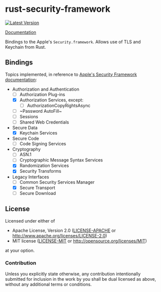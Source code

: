 # rust-security-framework

[![Latest Version](https://img.shields.io/crates/v/security-framework.svg)](https://lib.rs/crates/security-framework)

[Documentation](https://kornelski.github.io/rust-security-framework/doc/security_framework/)

Bindings to the Apple's `Security.framework`. Allows use of TLS and Keychain from Rust.

## Bindings

Topics implemented, in reference to [Apple's Security Framework documentation](https://developer.apple.com/documentation/security?language=objc):

* Authorization and Authentication
  * [ ] Authorization Plug-ins
  * [x] Authorization Services, except:
    * [ ] AuthorizationCopyRightsAsync
  * [ ] ~Password AutoFill~
  * [ ] Sessions
  * [ ] Shared Web Credentials
* Secure Data
  * [x] Keychain Services
* Secure Code
  * [ ] Code Signing Services
* Cryptography
  * [ ] ASN.1
  * [ ] Cryptographic Message Syntax Services
  * [x] Randomization Services
  * [x] Security Transforms
* Legacy Interfaces
  * [ ] Common Security Services Manager
  * [x] Secure Transport
  * [ ] Secure Download

## License

Licensed under either of
 * Apache License, Version 2.0 ([LICENSE-APACHE](LICENSE-APACHE) or http://www.apache.org/licenses/LICENSE-2.0)
 * MIT license ([LICENSE-MIT](LICENSE-MIT) or http://opensource.org/licenses/MIT)

at your option.

### Contribution

Unless you explicitly state otherwise, any contribution intentionally submitted
for inclusion in the work by you shall be dual licensed as above, without any
additional terms or conditions.

